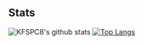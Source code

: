 ## Stats
![KFSPC8's github stats](https://github-readme-stats.vercel.app/api?username=KFSPC8&show_icons=true&hide_border=false&theme=tokyonight&count_private=true&hide_title=false)
[![Top Langs](https://github-readme-stats.vercel.app/api/top-langs/?username=KFSPC8&hide=html&theme=tokyonight&layout=compact)](https://github.com/anuraghazra/github-readme-stats)

<!--
**KFSPC8/KFSPC8** is a ✨ _special_ ✨ repository because its `README.md` (this file) appears on your GitHub profile.

Here are some ideas to get you started:

- 🔭 I’m currently working on ...
- 🌱 I’m currently learning ...
- 👯 I’m looking to collaborate on ...
- 🤔 I’m looking for help with ...
- 💬 Ask me about ...
- 📫 How to reach me: ...
- 😄 Pronouns: ...
- ⚡ Fun fact: ...
-->
